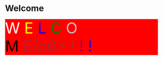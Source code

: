 <html>
  <head>
    <style>
      div{
        font-size:50px;
        background-color:red;
        }
      p0{ 
        color:white;
        }
      p1
      {color:yellow;
       }
      p2{
        color:blue;
        }
      p3{
        color:green;
        }
      p4{
        color:silver;
        }
      p5{
        color:black;
        }
      p6{
        color:brown;
        }
      p7{
        color:marron;
        }
      p8{
        color:purple;
        }
      p9{
        color:blue;
        }
    </style>
  </head>
  
<h1>Welcome</h1>
<div>
<p0>W</p0>
<p1>E</p1>
<p2>L</p2>
<p3>C</p3>
<p4>O</p4>
<br>
<p5>M</p5>
<p6>E/p6>
<p7>!</p7>
<p8>!</p8>
<p9>!</p9>
</div>
</html>

